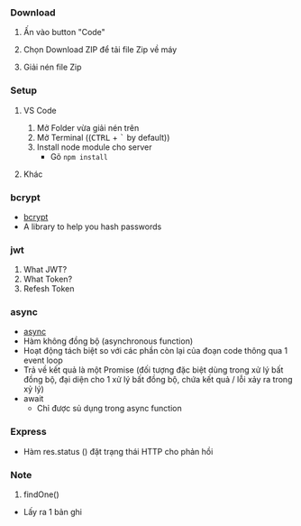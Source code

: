 ### Download

1. Ấn vào button "Code"

2. Chọn Download ZIP để tải file Zip về máy

3. Giải nén file Zip

### Setup

1. VS Code

   1. Mở Folder vừa giải nén trên
   2. Mở Terminal ((<kbd>CTRL</kbd> + <kbd>`</kbd> by default))
   3. Install node module cho server
      - Gõ `npm install`

2. Khác

### bcrypt

- [bcrypt](https://www.npmjs.com/package/bcrypt)
- A library to help you hash passwords

### jwt

1. What JWT?
2. What Token?
3. Refesh Token

### async

- [async](https://developer.mozilla.org/vi/docs/Web/JavaScript/Reference/Statements/async_function)
- Hàm không đồng bộ (asynchronous function)
- Hoạt động tách biệt so với các phần còn lại của đoạn code thông qua 1 event loop
- Trả về kết quả là một Promise (đối tượng đặc biệt dùng trong xử lý bất đồng bộ, đại diện cho 1 xử lý bất đồng bộ, chứa kết quả / lỗi xảy ra trong xỷ lý)
- await
  - Chỉ được sủ dụng trong async function

### Express

- Hàm res.status () đặt trạng thái HTTP cho phản hồi

### Note

1. findOne()

- Lấy ra 1 bản ghi
